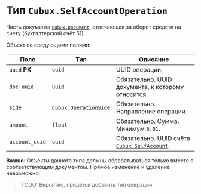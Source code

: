 Тип `Cubux.SelfAccountOperation`
================================

Часть документа [`Cubux.Document`][Cubux.Document], отвечающая за оборот средств
на счету (бухгалтерский счёт 51).

Объект со следующими полями:

Поле | Тип | Описание
---- | --- | --------
`uuid` **PK** | `uuid` | UUID операции.
`doc_uuid` | `uuid` | Обязательно. UUID документа, к которому относится.
`side` | [`Cubux.OperationSide`][Cubux.OperationSide] | Обязательно. Направление операции.
`amount` | `float` | Обязательно. Сумма. Минимум `0.01`.
`account_uuid` | `uuid` | Обязательно. UUID счёта [`Cubux.SelfAccount`][Cubux.SelfAccount].

**Важно**: Объекты данного типа должны обрабатываться только вместе с
соответствующим документом. Прямое изменение и удаление невозможно.

> TODO: Вероятно, придётся добавить тип операции.


[Cubux.Document]: ./document.md
[Cubux.OperationSide]: ./operation-side.md
[Cubux.SelfAccount]: ./account.md
